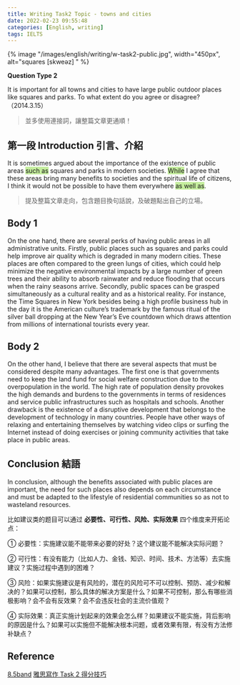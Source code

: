 ```yaml
---
title: Writing Task2 Topic - towns and cities
date: 2022-02-23 09:55:48
categories: [English, writing]
tags: IELTS
---
```


{% image "/images/english/writing/w-task2-public.jpg", width="450px", alt="squares [skweəz] " %}

<!-- more -->

**Question Type 2**

It is important for all towns and cities to have large public outdoor places like squares and parks. To what extent do you agree or disagree? （2014.3.15）

> 並多使用連接詞，讓整篇文章更通順！

## 第一段 Introduction 引言、介紹

It is sometimes argued about the importance of the existence of public areas <span style="background-color: rgb(196, 237, 157);">such as</span> squares and parks in modern societies. <span style="background-color: rgb(196, 237, 157);">While</span> I agree that these areas bring many benefits to societies and the spiritual life of citizens, I think it would not be possible to have them everywhere <span style="background-color: rgb(196, 237, 157);">as well as</span>.

> 提及整篇文章走向，包含題目換句話說，及破題點出自己的立場。

## Body 1

On the one hand, there are several perks of having public areas in all administrative units. Firstly, public places such as squares and parks could help improve air quality which is degraded in many modern cities. These places are often compared to the green lungs of cities, which could help minimize the negative environmental impacts by a large number of green trees and their ability to absorb rainwater and reduce flooding that occurs when the rainy seasons arrive. Secondly, public spaces can be grasped simultaneously as a cultural reality and as a historical reality. For instance, the Time Squares in New York besides being a high profile business hub in the day it is the American culture’s trademark by the famous ritual of the silver ball dropping at the New Year’s Eve countdown which draws attention from millions of international tourists every year.  

## Body 2

On the other hand, I believe that there are several aspects that must be considered despite many advantages. The first one is that governments need to keep the land fund for social welfare construction due to the overpopulation in the world. The high rate of population density provokes the high demands and burdens to the governments in terms of residences and service public infrastructures such as hospitals and schools. Another drawback is the existence of a disruptive development that belongs to the development of technology in many countries. People have other ways of relaxing and entertaining themselves by watching video clips or surfing the Internet instead of doing exercises or joining community activities that take place in public areas.

## Conclusion 結語

In conclusion, although the benefits associated with public places are important, the need for such places also depends on each circumstance and must be adapted to the lifestyle of residential communities so as not to wasteland resources.

比如建议类的题目可以通过 **必要性、可行性、风险、实际效果** 四个维度来开拓论点：

① 必要性：实施建议能不能带来必要的好处？这个建议能不能解决实际问题？

② 可行性：有没有能力（比如人力、金钱、知识、时间、技术、方法等）去实施建议？实施过程中遇到的困难？

③ 风险：如果实施建议是有风险的，潜在的风险可不可以控制、预防、减少和解决的？如果可以控制，那么具体的解决方案是什么？如果不可控制，那么有哪些消极影响？会不会有反效果？会不会违反社会的主流价值观？

④ 实际效果：真正实施计划起来的效果会怎么样？如果建议不能实施，背后影响的原因是什么？如果可以实施但不能解决根本问题，或者效果有限，有没有方法修补缺点？

## Reference

[8.5band](https://writing9.com/text/5f6361b1a812600018635d65)
[雅思寫作 Task 2 得分技巧](https://noworries-english.com/about-ielts/ielts-skill-writing-task2/)